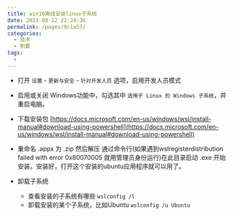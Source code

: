 ```yaml
---
title: win10离线安装linux子系统
date: 2021-08-12 22:24:36
permalink: /pages/9c1a57/
categories: 
  - 技术
  - 积累
tags: 
  - 
---
```


- 打开 `设置` - `更新与安全` - `针对开发人员` 选项，启用开发人员模式

- 启用或关闭 Windows功能中，勾选其中 `适用于 Linux 的 Windows 子系统`，并重启电脑。

- 下载安装包
  [https://docs.microsoft.com/en-us/windows/wsl/install-manual#download-using-powershell](https://docs.microsoft.com/en-us/windows/wsl/install-manual#download-using-powershell)

- 重命名 .appx 为 .zip 然后解压
  通过命令行(如果遇到wslregisterdistribution failed with error 0x80070005 就用管理员身份运行)在此目录启动 .exe 开始安装。安装好，打开这个安装的ubuntu应用程序就可以用了。

- 卸载子系统
  - 查看安装的子系统有哪些
    ```wslconfig /l```
  - 卸载安装的某个子系统，比如Ubuntu
    ```wslconfig /u Ubuntu```